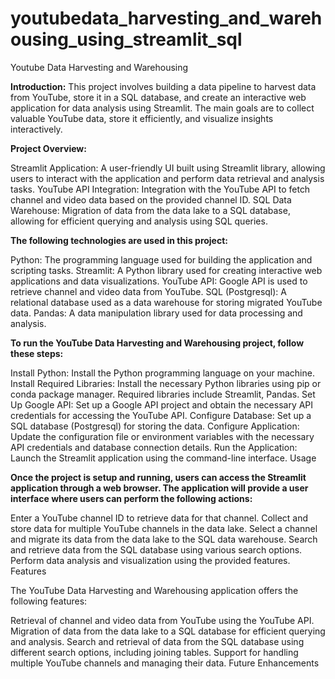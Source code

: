 # youtubedata_harvesting_and_warehousing_using_streamlit_sql
Youtube Data Harvesting and Warehousing

**Introduction:**
This project involves building a data pipeline to harvest data from YouTube, store it in a SQL database, and create an interactive web application for data analysis using Streamlit. The main goals are to collect valuable YouTube data, store it efficiently, and visualize insights interactively.

**Project Overview:**

Streamlit Application: A user-friendly UI built using Streamlit library, allowing users to interact with the application and perform data retrieval and analysis tasks.
YouTube API Integration: Integration with the YouTube API to fetch channel and video data based on the provided channel ID.
SQL Data Warehouse: Migration of data from the data lake to a SQL database, allowing for efficient querying and analysis using SQL queries.

**The following technologies are used in this project:**

Python: The programming language used for building the application and scripting tasks.
Streamlit: A Python library used for creating interactive web applications and data visualizations.
YouTube API: Google API is used to retrieve channel and video data from YouTube.
SQL (Postgresql): A relational database used as a data warehouse for storing migrated YouTube data.
Pandas: A data manipulation library used for data processing and analysis.

**To run the YouTube Data Harvesting and Warehousing project, follow these steps:**

Install Python: Install the Python programming language on your machine.
Install Required Libraries: Install the necessary Python libraries using pip or conda package manager. Required libraries include Streamlit, Pandas.
Set Up Google API: Set up a Google API project and obtain the necessary API credentials for accessing the YouTube API.
Configure Database: Set up a SQL database (Postgresql) for storing the data.
Configure Application: Update the configuration file or environment variables with the necessary API credentials and database connection details.
Run the Application: Launch the Streamlit application using the command-line interface.
Usage

**Once the project is setup and running, users can access the Streamlit application through a web browser. The application will provide a user interface where users can perform the following actions:**

Enter a YouTube channel ID to retrieve data for that channel.
Collect and store data for multiple YouTube channels in the data lake.
Select a channel and migrate its data from the data lake to the SQL data warehouse.
Search and retrieve data from the SQL database using various search options.
Perform data analysis and visualization using the provided features.
Features

The YouTube Data Harvesting and Warehousing application offers the following features:

Retrieval of channel and video data from YouTube using the YouTube API.
Migration of data from the data lake to a SQL database for efficient querying and analysis.
Search and retrieval of data from the SQL database using different search options, including joining tables.
Support for handling multiple YouTube channels and managing their data.
Future Enhancements
